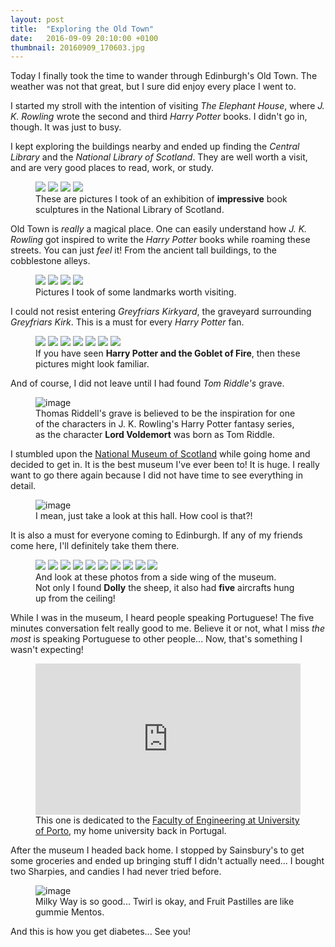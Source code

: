 ```yaml
---
layout: post
title:  "Exploring the Old Town"
date:   2016-09-09 20:10:00 +0100
thumbnail: 20160909_170603.jpg
---
```


Today I finally took the time to wander through Edinburgh's Old Town. The weather was not that great, but I sure did enjoy every place I went to.

I started my stroll with the intention of visiting *The Elephant House*, where *J. K. Rowling* wrote the second and third *Harry Potter* books. I didn't go in, though. It was just to busy.

I kept exploring the buildings nearby and ended up finding the *Central Library* and the *National Library of Scotland*. They are well worth a visit, and are very good places to read, work, or study.

<figure>
	<div class="galleria">
		<img src="https://lh3.googleusercontent.com/PR2ZzySk9IiuMzgZ-Zg2WJAgw9WhhSX-ZEFqxWJniKn5PkOpUtL-JMvXqjokqXtwvyvwaqFsF70Wx6m62ujl9SpHkCgh0FAg2iK3ijRQZcXGrYDHT8teUIlfD8yPmoAng7S82eZmmk-x8VuUVARigAVjTiLcBo8Krp1RWiq0qu-V0DrnI-NAOI-Q1jykl2Ugv3Qln7pOYWfsNK9Q-j6FNM_dlY0XDtCjzS98309x1k1vwxzxTp6DBGP2a_aV2r5j-u78fLXqwgHEkc_0vgpkvms_P7JtpDiuGd4wREu7dRl3r28kJmLbYBtJBAoCHABd9shNS89vJz_CEOhjhJNDCMybq49TjMppvKBlNXvJLiO32WVB8UV87uOpSh7Ds3sW37LpfoDYx2n3ysLnD0B1VrgJH9_3tevmWoOU9Hqq_-QG39-3VkPd7ql7t4FPGQVw4THSb4NZ1dsxd1xjwPirS52KFUkXMbP9tX2glxIyFcXFMGZs7X-LAzrUvdcApgBBPb1NyJlMBosjMAWJOKSDkI2PE-9K4wu955sn1xsIBKtXFZxvsx8_i9MK85wdCD9zr2CRqpHX-vDQmxtiMoEMtVgsLUkrzA8yIyDWtIGRRvaZgcUN=w1898-h1423-no">
		<img src="https://lh3.googleusercontent.com/N0Pkn1kBTK3Mi7kRgziQptxJpQrRBRRBBz95REyfBPelpAFyX4ZY8s_FUV_HFb3HNXFyWVeVABpH4dh2LIpKHp3AwM_BcpakqYRsTjqlKBHMSc6hfZRXQLz_ELOV88pNTdAO6oRWsC-UwvON7bzlH1soWhfG2Vv3nOGbUZFgyLJYqVCJ_JO-FQ0D95f70dnNb-jeXVmzH4-sdC0YaQXwaDrd-X5eNNJDrLin-KyZXO4X64VPKilBpIwS5a0-Ta-tzzOp35UVXTMh6i2RHVtyyAKBlXuRu-NHfzuH0xHGoIstiXuEUm404aZIEXGsSy1BehVB01xWDhrV3DanXtGecFV1ak5ZogHRcd3Ah2KxWCStnwVICp6--rpriwf_iwFdVZRWFvxmA5yjHiqNA0RPPw7-eBs6-7Tdx0yt7QvbEz3BoJBr1w6ozy_MdIAHhOvwZ2bz8_j9xfkNAIJYbwlpXAUHjgdEbU14NqVbu9WDVXCfO76VYX77QrxdMPzgIA6HPAy1v6yDNFXqGp6nXsAgxRkMSbQzfhOcw18zoVTJL8gRIfokPQEKLl_Z0NTxMo2I91LPhY-3CivxYo93qquugaa3r6nnt-YJeVl0AT3vNDL3o-Th=w1898-h1423-no">
		<img src="https://lh3.googleusercontent.com/iiz0hyLqprEGvPRwmvxr9JzsYYmh0tERV_zRVm4HpQfXPVU0EFc_lq8cmUVny-WfSwAkXI2gOh1bVxU2nfHScDCSSNQcqYQxMnkDZXlEXX03QoEA033qHZSPpxNZ3O0FLE-eLLM3sCodNOsVZgGDzsedeJmGbjiDLOHJtbveYC_9IrEiP3sW2xWyiPdt9_L3FoCphqd13i8_FeYtIFpR_RX0BhgkdGEZaaU9gxjD1vHPGheUCXuBaeTqXy5d8aXNigmt2uVRbmISYhbQyGLNwC6WWCKxLjITK80LaWlAt_dqcrkb5funHz3MyjFpQoCIm2MoqfWSYayl0GXZrWkhzZ5OrbUTH6CoMWmEKH6XF4aFNaPanB_WZcmkVtslAGe79dvgI-ieCM0th27TtFa8ZEcGjlIJK0TkOI2XiDGZ0PrTXv9tjKocG64wdVM2nqiB3H4_CF2BXSRsrSgCTf-EDoDTe2hzLLALbkKAeoi3H9uEKTlsfldUkONCZNG5udFTl9al6vWNgFjpTkNQM4AH4KHuIOtV4qrUncZ65zrjyAPZcrP36sVBwMSpv-yFIKmciME-5FKKzU2Y4Hz3bnPj-CjZa4goPX1cXKkJXY3ETWCgkuoc=s1423-no">
		<img src="https://lh3.googleusercontent.com/P1o0saL1ULeEq0rPJ3beOwCx6rHke_CPej1rcgCZXy8bftpKp2PiEG5VSkr-v2u5o4R-SVpUk33dgTRdm_sE03-wV6OZ8NFVtT_6FEiTKRNyCH6Pu152bbPOvBfmg21BNY9kFF72McknyoEK67ZUD1pzmZUTMyrjAyTmhdOLQSAbqGy2eCXFIBEjp9bByX2v25a2hVwcVR2IP9a19xtPmPDCGIqomNeoDDjGAcR5MjZmeiKULFdcOvmUYJx9SCMMmU9umKYiSdWSqyC1D-PIJS_wx3e1p2ApWCjdJnyJZgVbAzhpD-X4g_o_dthD2Xf50aZ-MMdS0nCsCYFbqNX7Fa3fH2U8d9X95D-wxnuuybR_g053iQ2G-VbxfXqcotNOT7MAuAnT0h45yH4t883QF05Yd1mphEoCjYvH7krdyDiLSk1vpBxhTtIWQqjdI9YrmxCXLKZ3igdcnqxLzhotrujnkv3r7-XclIl9ZGRLoeKmOtMtLLur4ZsGsCQRehY0EOSMvaJba9eAyq8LkfjFWHOiEa1hSBAie3--OofsSfZVAkUb7UnAk2vvHAs1D7Uzx-RSGcZmuUwuROrFxgjiCj97_0qZIp5qyEzmiVM5nvdCK1vr=s1423-no">
	</div>
	<figcaption>
		These are pictures I took of an exhibition of <strong>impressive</strong> book sculptures in the National Library of Scotland.
	</figcaption>
</figure>

Old Town is *really* a magical place. One can easily understand how *J. K. Rowling* got inspired to write the *Harry Potter* books while roaming these streets. You can just *feel* it! From the ancient tall buildings, to the cobblestone alleys.

<figure>
	<div class="galleria">
		<img src="https://lh3.googleusercontent.com/wboTO3heKmN1-naOcxQLTsQBG-AVPBmaxw5Az354s6pi3s50dN2v_CGNPoupngg6leWcqUq60Rxkb4FYyB7BinsdA5P7mybsiArat5YZu5QheGNVEqEFqG4pwzKt9ne6YyvhK85s5o3Rl0D1adKOBuiWHkXeMbCOBZLI8RntlGrvPvas9gJnyT1sW2RaZBw_0qhmGcPBfezcAc_ylxmtnIawR_S4G9jP9qcUx8jEUpxDipQ9nLt7abgtL_11kvvl-bPZkhNFl9GSkBl1FPu2XloBHt_5BvihKHNlLa7AbrNtLlY5U-SrIK6XEOTs1XmZccU5tQBL-UIvQzbqKVNcDJwQMIQwPnim42NEYHEFQySXkHkb67qIf0KB3b3CQ_xz88zLb1DtC4lcKYUCT-XVd4MAr785hiRGaov7mL_IGou7Pca2MoYUpzn5i7hbfKoIBHv9GD2LLOm-9lKSWfK4Bumuw8POQ48ZMnBdz-qHlu7M1-LizRKsMwujMGpj14kE0OmERWoLLN9KVGBddSRNZ9c9prGL-Q06jqhtrHKDxUit6mUmQbaHERk2XhhzGU8_AJ6oAw_3zGRYpKFRsuXrN5FbN5aDmqYdUzvADVAgghSKXfXh=w1068-h1423-no"
		data-title="Victoria Street"
		data-description="J. K. Rowling's inspiration for Diagon alley">
		<img src="https://lh3.googleusercontent.com/VnSklT9WtXRTBMe5BypwIjEzySJqytqExzA7xDsjPXEf5XTmI-gHsGAXXGfcIQrHD_j7tf6tqZuF2jX2p4sqf_c_8OV6K2btCfqQtAZgvzcFqcz-vhOIjKqp4sUUm5ZMhQ-l6WBWawZxldYIcVp3HlztGRXNo5-GPUmVkkfyWbJhchCYH2T_V9TnWZS6-n_qU13hxxdJM7ZuKw23kl-HjUT2BqXx7R6K36DS-HNFAKL3fQUW3B6N49JzK6Rg6WhIILQL5NI8KOFfRWZFF68yhqtryggnczX7GbJ06alSwDkzs04BwUPL2NuS8YCYRPDokfdP9TzRlfQGmV1Qc_DCfZpv6PMvVGQvUNUSyQAhRQjcSR_lEgAXScmAjctlUfPOv8f7m1K3LYEtTynVMt00O8WC7Z207A5tvc4cpfPlixP3176rPhUc-jHCejoEyH6PKtiwk0d-RWlF61RzLs5m0rpq8WdUpFFbG3WQEKhzd1Pp2vIalElHBJLHImNQOqWYiWrxphkfPiFaxcd_8WEzLyWjkB0uU9OEIEsWH0ioy6DG86likTiUFdVkvFQoZvL_veJbK5wt3MiIUagNace85VWLmKcBhP5eb7FeoZAV4onhEvwS=w1155-h1538-no"
		data-title="The Hub"
		data-description="Located at the top of Edinburgh's Royal Mile, it is the home of the Edinburgh International Festival">
		<img src="https://lh3.googleusercontent.com/SyxIiR7QzFQreayLz5xlnKy3R4A27-pStyDVeo_dIeb-2nEiEefEJjkRbOheaF3dDrZlF1IHWDlJBke5U7k0a3TTYkndekZLpDeCPMoiSUbOxxB-HSLaeLuFL8Y6HjAwWw46_eTIWLNVPz0smeAuVrjn42WsR1_k0MHn4zr8a70WIJ-3XphqmKybmAoxphQDFilTE_A0Qfn2Lz0UPFz-GxLAWIsXlpLiq8sekfND88YiTcLndUI4AS8LhRVdL-VT-Klz-kik51u9GYgYNdeDS6McMu_oWVguZYIt-cAEdjkfl1WLo8coOmcwf-mrkRdqOdfhfD8LmzAhiteta9k0M_YyhOL5IrKqlsugilzq12S6YVvej20GVYH0kYbA4ba72xHUCGde4ZT1X9CUSFzPNfKii1eU3QSZNsYr3wFCrPpkAlSZTyULZK2Szi5CgowPldbgUIg0tJMIqnV6lHzEtmZzDPcBmc6RgcGNqDkloG04G49vBnwdbE3L2zI3ghKLVwnhlDWuudSFSUnsR2rnIqLrRyCrlzUi7sBgkcRt0WNI1EIKUc8YJretO8Bw0_ltGtXLXGZ_f7UjfUGsMNfTH3tie0qbqvIDbhIPJ8DaensfWRQT=w2050-h1538-no"
		data-title="St Giles' Cathedral"
		data-description="Also known as the High Kirk of Edinburgh, is the principal place of worship of the Church of Scotland in Edinburgh">
		<img src="https://lh3.googleusercontent.com/dgGg3kvc5gArmk8gYwfq0NOo9CS9L5mukW_l_uGK3ay_iy4117pb0qnM3Q4bfJedks3bL0lXVcKxJvjHBDph3ZM-3oN1cJ8JCWWR4cZv7WxE-ZQzwNvM3A1lN_llI2WltBebPE00faDSC8cun1PpcNEAHocDMwOcg1ncdplBKwc-evtNEGYrrUA6BBcM7TEjNxxzjdWGtGXsWKanD9V1-f94-pW4lHyszL1tIa9VLh80gTwp8vJ1fqx5OGox4YNU0z0KlpG7pfJfakZjCT3tLhsvUSSScdGJT6NkPhYczapAy_l29kIRgMhR4yTA1OegOmMsmcovSqc47t23OfgxM0U35dxDwifM0HHzPDqhkv8Et2ZM09Tn6b7wKY0uyMH3AQmr5jIO7xaEHy-Q7amXyAhaGx3E4fKc1MpGEpzrymaimQevgTpeVhVkjnP5Ai6DKlotAx-XEYKHihXpUN8jeoFe-iBIVklbZ1sLpVaNoRVvkSHp8x3PLRSsicRxdp6WzAUzjiiSb8AtFwgZVTDth3ABSb59cUDXhKTNU9m5O4pzkI33gOhwy5WCqLNxxmN177eQ2rPz6mCytjRsKxa3pmg3GKKQd38DqVc99VLopIT3Eg1u=w2053-h1538-no"
		data-title="Old College"
		data-description="A building of the University of Edinburgh, located on South Bridge.">
	</div>
	<figcaption>
		Pictures I took of some landmarks worth visiting.
	</figcaption>
</figure>

I could not resist entering *Greyfriars Kirkyard*, the graveyard surrounding *Greyfriars Kirk*. This is a must for every *Harry Potter* fan.

<figure>
	<div class="galleria">
		<img src="https://lh3.googleusercontent.com/N9QBiSRhPAP49hI768U60h2gwYs54nepAS8USJe7_ZMXlga7z8P86mEA_Z2uREpKBKHczXI9PoEKDshg8Ndzl6bcawRirqrnDbdh-wJDwazH-LR8S3uiTN5SQVlbK5QgRquDYyrwWNj26xAu7FPn14i7jIkoI47C6E8OJ3UvgflIoFNabqAZnYMqYVpBtdbHcCOzw9N-DSKm1xBBaFaTf7bFxNDB9tfkSJBr82NqtkxCqlh3C4HoZHxgxcxvavvNPfsPBfVArTtDjIwpcYVxwQl86CxR8PsOaoEwSEFajtVammDoBeGBvkaC75516MMnWCqHoX5LZIqo1CkmDybFum2RHXzoNdNNftAOEzkMnAMHlR_X9kpweE9EUQuUrMxvGpmjeeT-0MK3szojQhamOtGm6NvTSptsQXMwj_Iak-S9GlQZy-TX1pVw1Lw9pdR0CcItcr9Q08tR0Y2ZcS3MjrCIran6UH3IvNcOfiygA6e-ZBJlJ5nh5Hp23c1wqKEIht3p6qbDRMn_JbcRHyLjPwE5INdo7FVG-nMPuPgmajBFWaGVpnSqx0-acQiO29MyXws3fkp9ATc-QoaiGALuzMjL70rAVRCF10neCMzpc7CxAtjR=w2050-h1538-no">
		<img src="https://lh3.googleusercontent.com/UjJkK7t2OMIJ2xjMUXoIp0rNDVXqIWUkKLVfVjqbaUT4hqtESCezPDM4FF_hJARYls3BIrs_bSdYq17f_ow-g65N_rWaoO5IK1AY8ZsRnsgi0nyRwf3MGJXAwGMXffoIh0lvXF2HgzZvqyGK2Qz4rs6Ox8VEePaV1U28U2QBWolHqOeOE1uGTkS0Fqe_E5YiXczszCUmvUI1NeuGjkqwy7WXXeQtEYxzyUnJ_i_Cy6DQSMEUorv47EJ4XDi4XziVbXr9XyiC5RaYINR4XsAtfbEHgdI8WuKkc5PUnwj9dtIn-TrpyAnF1fZW74qamckmZBNs0SOYDW6rJ_MfXDQ65bogxXutYgZ_laF0Ma3fg7rJ2LPhgWAnkvunu5R2P7HHVVu4MwdS0l5NbideBSJYSltQ_miqhTHVkasUuEPiBJMmCYBQQsy7n4N0cirv7w7dzpArKLU1VMiHb9Pys6QXZFr9a8mYZnuIwhAJ1pZhENEX5Cz6pNoWxtnu3zEjeIfrA4OEoGvDAbedEIiNeG17DMt0pqgi4F0xQ1XrTsvtGu59hE7zugPL6PfRS3pry6ygpMr-ZDfaqGmUFb8hBvgnnoC9QQcGD9euqDWrLuiquK_gx6TQ=w2050-h1538-no">
		<img src="https://lh3.googleusercontent.com/2gy1vHMXZAHhH36uTWNjaVRsh_lyenm-NW3Dcxma9J8kvXMGHbBfkyU1nnFkqmXtqTlWGpBLsc2QYZ4sQlJKsy6YHtcshPWuR8CCVpla-mDfWQPMQWUgtvSFx-btIhKr7RzjNI2of4h6lJDrKBixJ-14_OyBli6SvYhHWQaBDYFNxGbFxosSZnBPMVedl46RR7evytIhgGV-Pl0UukP5odlUrZXwOtEDachfeHquOrCv3ZLfsOwJXPDi_NjAaWuKs9i9C-GxsjOozzniU52CL6tGLGZr193L7hNawSbLLJRccY7B58M8FtwUp5QF9Fd1VZH3Gq_KbT_WQG9Eg6TKinj3s4YwpBbuSJNhV6cprUxQrOqG4-V6bPWAVGg-ZdA3BJj5whkO7gnXNRfIzYefiU3QUtOwF_ZCk2iULFRRHEJtZ7QaSFHPFAW-SSfI9BS9V5x1mPGVmSjMQWFcbQWN--rSNpeWiFxsNJkZ3UD1pH1j_uNjCpxjudyhhrZYI_xc4KSlWg5MRguOMJFX_EBjvSzKMqbd1RIM6yMN8E6sIdjpJHb_CJZBgHzwcJi5SnvuCuRIufwBRF5JwH6cISnHPxkWBhryaU_HbTYUm5KQbcO1FkcG=w2050-h1538-no">
		<img src="https://lh3.googleusercontent.com/HJ8j6ysyr2BkLxoLbBQXSdRFVPMsB2pLaigGMTkTy8XgBdh7KYVuYiJ6_CWlWADGl_jNb3IgFTuFp9l9Jl704kSSxcymYInsjpVatZCF-y8K47fpA478rgd0OnUsX3IXlUcTCu8zQ3FjadHB3zVONmacByaXDtLstzyxy3BnYsXhzQukTdHE25295x8OJ-pFQB1gGzOrCsJyazcez3E_JeNW7vNBXvz8FpyvDZXC4EEQcZf0CJcqWrBnnpSmDmICjzz3NJtCyJhVDDmStZx_fV_941tsxmkdZxqDDJGtRVuAifs_7JGIoSbQOPRgyonm2YW4o5Xvu8vRVFvjTcVdAV3vZL329e_eiRpycNYW_6mUASdUgpo-m4GiP7OxeVF1iPwRo4vg1xFq4to8cGuAY2UfiNBj89CwRDycYpZT6KYzM-I14XdN-5ixHX-dUrxOYSkPk3AJzwDS__6H6Hct7TuLC0s93oWazQLjaJwj-aSNQpydLjJQ-k1JVrIEG4maqv8akgNe9JfR7JT4qNfceUr5OoddDC3DVdR-hg-Q2aUu0RO8XT9Vd9Yn3SzQfSiqJ0VJqEY3fHQX1GpRcnFSrSSIUOZavVvEc8MV401Jo7oyoGeG=w2050-h1538-no">
		<img src="https://lh3.googleusercontent.com/zyZJqGqg_JPD-IEouPQrjl7K9ZrKUde6ClgVko4X4rrckLd6ug_3VuEMFXWrMm4KlTXnyfcsAjsnv_4OXev4j7bogzSpRrDeW9FPs6inxPpYnQvoehU2c9K-7wv3xBdu20sEE995IziuzlpN2wd0NMIl5EdrC_55sytqcpeCFIMTCbrM29Yfbi1GyqJIRnoZ_5wqM2Y8gXRczUkadJq4pIjV3ZFsaTJrzIGuhjTE6v58YBEB9TXNrMV9x-4XFwCMM0-1lWWvOCQ_O3iCbz2DOl01UP9E7HWXQJya-6YcS60q1WwzJUE0x_2fyoiOfve_P6HSxhZ0MYT5gTftuQnL6zMt2NhjYJPQeQLYXmnsli9b9qAtB6TFsyu85xsFZZFGjYwB8tL3Zfdvs-02Skia5mcbUrxw_0YXj5ENXyjcOpsNIp2X9v353sKvLX3FP731kt4Au-6ZhhaMxpXe-SDY5okJhwA8Z1mLWN9YwuoJCq0sKoL9i8CEs2VU1GX3DLlwHWU4i2XO65egdWpGFUCt13F8ts69Fw1x5Zm1NOHTeS5WYyOyUZhrwBvrg5dq-kzuftgYhSfctsqbI-PmZaakuV6_rSgnBBVwzqt-VkFoBbEexOfc=w2050-h1538-no">
		<img src="https://lh3.googleusercontent.com/66FHen102acuU5JDYZpZKMmEdx_xFAzp-i9b_XtPF2wzIwDdL2A6MccCuBHyy8CCl2Ja62o4J6KjazdOGh5l--ZCEQ_dULKfwULCEc3Wn2BUyFvLIE-lYtEikOQYFT_y1D5av0XCiMrNtID9F2sntm-TWUcmFK04Oh3E7OmATspRO9qh3ermDS1r11vQRxTBOf2Pw1Sc6d5yGoPgmtAbS2UyVmo3A196vVDtfHpwHFtEixsvBodaPQ74qtPY35I8sKJGUBHgBs0Jny0ifmYLUNzYWnhggpB7zYOBB8nWzz4SeZ6z7RQiKnL8aUXz5_6A6mzAi8lU2aj9HLeb_0WAJqHcj4SYVK83f-TNNyI_s_CE0X8cJ2uQAqi26kNf48upgOY-EWN8fRFQZ7qtDRFXNcyiRL1XEYzYEEIR0A0_bF2NN3h4g0Ic9cbOKh2WYjtxqSZrKYd8P2Ee9Mz6Kp6IBgzUWDJe3Fm3fsqff1sQsMAFt5lXvViwASpP74l9eDLP-XE2GnrbiUcrLEch1f8JH0NU1W8oRZ0lMoitOLm_CpEZDb7QvjWU1b-qcKhpmXMgJhCklJ_z9XwG7vJl-Bjo538SZVzgyJZ8w99qQGTL1PI6kc7M=w1155-h1538-no">
		<img src="https://lh3.googleusercontent.com/Im41I2ow9A3BokmPwFC6Th4k6RwSGinaT0cjyxIT3jgIK9bb0Gk4Rntfo-DysBMFeRprvdSt-s7BZOOxqx8uwoXxkjF2dkXv_IVRVfOkTFI5qkS5Dpu4xF-ScI_EkVWzVKEjQVqgBKg9Rp4cABlf_Y1KqlV6tUS2a5Ty4ynl4TXgoTx0CdS978NZvB-injRtmFdkU03vttKWG25OPYVyMj_gLZDfJYnoY4h77QrghZCODKEQGqYLqpZTXh03_mbvy2sm4ZWYptatouIJ_Wd4_Vc-4AAJSlmnL8Hg0hynSQbVbUmeIkRTb7XopRnvy7suOj1yexVdRBoHtO1rAgIsChccld0M3qJDD1FIWhc1nG1GNchVYDBbMSuBnN8knsmHQZzVqUvsFaj8Z9xmHnNEJgQu9QAWSHu1yuNmM-o1zLehXjtKas_npM8pFpbjnrDgM07pyDNtajfNugWWMS2VKMuuZBtjWT98bncqBFNGL6slD_hFJM6p5Lk7_wNFrmrI23E1QSCcHYkGhJUIm9i5VR365AMrHh-LAMKj99afTr30tz4Bjs8MOMbkza9oVnigJWSpwkb1ZhIRmPj9eTD3GFGnsTQCsQSOHLZVk2_egWLDjrCI=w2050-h1538-no">
	</div>
	<figcaption>
		If you have seen <strong>Harry Potter and the Goblet of Fire</strong>, then these pictures might look familiar.
	</figcaption>
</figure>

And of course, I did not leave until I had found *Tom Riddle's* grave.

<figure>
	<img src="https://lh3.googleusercontent.com/_3f7FnT9u0TjzvPqhhOXiWdd7CyQmVW63hWpD6V-b4PiZ1UTkgfNpEmliRt4uEk2JCjBY276zq3Wr-cUgV1KaekTkLt4hmls5YwjRXiO3z5YM5ndaPGr5dK-gXx80TETdgiUMG77eAcQFq80JNsMv9SUr8M-dAugVcLrNLnSuVuM2U-7ScfLqMdhc5sCVrFpgE4lhuoeTf1FxMrFzE1Wx96trR2sFSfcF3WWpB4HvBu0V0jf8poKm2fXet95FukJqs_4K4qoJfKqh4fDlez9PGaVNF5xQL2NNMQv0hGPocTpxXhy4Wi0O9KgIJM1YQW99gWZoxNnw6FMVbkEvKHj2qBAq-yvpzrcHlh8CVlnsY-S1Ud5Rwwa0Vwr2u10FchU4TXDxgx5rOTI6nWDddfgUDTEXr6H93PeWt7eopvUUy13XpYudwSgP4fHjDCJ700ncWsjPuEWFvIYsz6fEADPvO47V8ZU2CvpLcWJlF_dbgjTMUYB2FSbnS2ZJbP6Uwx75iljBhonO81L4ttGPrILCz8ejvJf20I8Wbkc2717xA1cYwKUxxD1JaTYnsch0ONv1jLgot0nTxtsYg1DOcqDSmsCMSrAymLkIJQIzmN-hGVbxir4=w1155-h1538-no" alt="image">
	<figcaption>
		Thomas Riddell's grave is believed to be the inspiration for one of the characters in J. K. Rowling's Harry Potter fantasy series, as the character <strong>Lord Voldemort</strong> was born as Tom Riddle.
	</figcaption>
</figure>

I stumbled upon the [National Museum of Scotland](http://www.nms.ac.uk/national-museum-of-scotland/) while going home and decided to get in. It is the best museum I've ever been to! It is huge. I really want to go there again because I did not have time to see everything in detail.

<figure>
	<img src="https://lh3.googleusercontent.com/oKg9n7I7N7MWUfCHuNfGCu-s-Oqaqdgvgr8Nl2s9bUFiqNlW2UhcX2FMp6gOuw-D0QJUHoUJLb3WVKCFxjQeQ9HY7s1p-mLq96S7Qp771-zCCEJ-Amy9Apun2CFe37S3lO19lO1kI93Nh3spzue2VYM5uikXMNR-1mHvwytYe-DktXIr-Kp4ieRGs6LwhNY9gG1RsCb93Mzo-cnHQeFwrAIjXbhQVhDWFNE0K9FBD4Zzp02kqcmeslcjp81k0Cw4CoVpincMGierwo7She3nUrSL-aHm0MYx9J4s0L_qeGGR6RDGnvWjeKUnzNWGjziudxUqgXI_TTFlkMPfR9OnNux020VRUhOp-V-Yd2h6h8TObzqCLeU6pAbyDbdTu_8gLO4B3TzMVW3dmDdP1f_fHFZk3z89jxyl8WIf-lSKqecd7ghzklsB5vXM7a5GeVQYTg1959z_itTU69ClDIrSxpRS7HRE0z7Zxy4G8PS0x4Y32JLLGal5_L8SjuP3PIdsJFYgaboy11Ab0Hd3A-jTuMimTQfgWz35c7proTEO16nkbyNti2cJ1Xim8ASz1F4nal9yMOw236dIiXLUwN_ShoqeGDj5ECtlq3uFO74S9FkWG7OS=w1155-h1538-no" alt="image">
	<figcaption>
		I mean, just take a look at this hall. How cool is that?!
	</figcaption>
</figure>

It is also a must for everyone coming to Edinburgh. If any of my friends come here, I'll definitely take them there.

<figure>
	<div class="galleria">
		<img src="https://lh3.googleusercontent.com/RiEJshtQnuN-6a4d__FhxtA7oy7erIIeDRIdTzS7fgVcoKg3kF_kbffv5lNa1OPvYWsoSPlauzLBtTS66VZ-ENfklJv4yv5VyweJCcdYIaebIXXtpZlbwmMusStQYfI5nW3Gyi0T5gtpXZgT0BAgXqT4Fx6m-mS5Kvi0xgyOHWN6BW1Rgddmi5DpI3Q73A8SEsQa88FDOJ1cK0G7C2eKoF7Skf-YF71iEH-AjqswFSR2P694M1oNsANlasvp7Kv7aS9sC7LLt0xxYIvXPmAqgA3KPrRUs5FOJvRBhI4WTwWNmVUqNJd9IAbVrOo_N8GUwhG6byY2xW2F162j4EzBCAFz9lNAhL0hOee6Gvt_u6oqpf5L4X5kD3oag49yBIxM_4WHR0Obl1881e7m50LKUrKv8h5YqZZZ6LGwIg4U9_PJioE-1o06X02gLBAJixVc1JKFz3TQzYvN2Gpgy7y8ad7EWY3LYsU3a_UsfXOIL5p96KImiOkdHEGXFJ7mV4T1C881QTLNClj7efM8QN1jBEUCJlhZZiEFrSR4eGixCLq3aeHgsDNqY90AhM6QwS_MbpzR6k_08VRY11ElSEFRXncDHD1AxxVTk3MzVzQvJqcOims2=s1091-no">
		<img src="https://lh3.googleusercontent.com/im8hz0ZDJkYOgs6-eQx_bgZ1dGhy1oqSPw1hKmIicptc8PWa4i0XoDaQZgtvOd_olFLZkJc253AvIpWn1zVVI6PFtXQad3vUDABDF-nBGbJSKxOnyN3qjeYUn-y_16TuLJZevpYgIr-1Pg3CFEdmo6M32OSq-3KoXaU6s6TKujTBzc0qlXoJqVFkz-MoUmPNYNKpTevb_i2_W2ZnzDkyn7ccOvjBdoFhZ0aozv-wSpAaO0VF59uh-tXC-it-5Hp37WFC6UlnDsySTUCKAYkPUrK31gHHokuE1lgqwWCVqfOQuZ9EWcbrU2m3o_Bs8dM2OJUja0ZsQqfBzzweenmP1asb-RiQjIQmEHxMvcsXY3tfGaR34bXVcMCJ7tySYTf2xSmTRy0o4KfEEDmNdGl2XzWpqHof9FzOsVexAu-8TpXbFoF3Qv0zu6CvXtYx3PPITXDabCDkTMTizxR-DDDhSGH2Zu9-Ru1QVhSqpBHx9YZFILKZOwu19ZK9RPmiVZDL3TcDgLaNE5cqPWDxu9efdRq0f_4_Ij8wm5OZKDjqVJrwUxSJkjxDp-oR77l-M2e9KDi1HnmROVeRaVakx3_HFJ562xniJWPM0b-hPdxHc7d9lH47=w2050-h1538-no"
		data-title="Dolly"
		data-description="These are the taxidermied remains of the famous female domestic sheep, the first mammal cloned from an adult somatic cell, using the process of nuclear transfer.">
		<img src="https://lh3.googleusercontent.com/60QuYmhhFEHfiQL4vN9T1vrtiPVNu68W54ZVfB-FRB5-lYY6zyH3RYqpZiDNo6Pu4i21e8BVeoDVpCSiW43eMvUEgGOkxWBC4EuWVrZ2TTVk-Cjz2V25z1Z__VQlHsXo6MEA4GLIiFm8ARSu7HLTQc7H0DhL-nQhzjW-HHZu25E9kp2zyga21t0FyO-YatnsIFO7DYSKanlvDcJTdrJr115AtOHJKF1w7hepQv0Hx-cCNaRmkOBTeAe_k4ed2rdsfzQOYg_sIMAkA1WHLmmSJeq9dKpQH1s17r4YhXyfvvrUsfhgzjDHRGGnHlUDzhp-0Bg77DTmiCc71V5FCf22FnR1lC_GY4tpvTV0SXHf9wEAGBX3xsbbIFMKSE-QIguaU8OnzBBRD8jhobNH7ILKatOTfaTZ0FwTCJocuJ0rkil5PmtQnf-cenixO-QmMFAII5VTwiwDqNVVnNKQ153A2fYl8yEYJnvSYrU95RZP18wxuFY1ZshqCs41de6BVbuwpNXPTNZZs43e4y4QqeKvfz5WI-Kg7dGNtr8Hpxag47PmmpKfCAXGLi9-a6xBVCl_abvN5e2kgWjJeE2WA_w9-cfFQNUyGvsJt55CTuNVv-hbaDyC=w1155-h1538-no">
		<img src="https://lh3.googleusercontent.com/SZ516wcD3ErjGZ6bjJbK0R1YV7luZwnzmCe12DYnIikWzafKPF7dTjn0atipaKYxU9DdGsAOlmRCFeAhYY8nzhP693sCJv-x8h1x16RmLl2MunZAd0Bz6kTMYNSGHLsKv2wC0Uo9ZVomYVKryVcQf7OHsE-NlEO55EXtYG6h8Dict58VDWqdg6hewgxaDVMybsQAJ6NQf5jiTeeV0w7Bw-VuVFY8y-k2_l0lysDmiiAlKHoR3EomClAYLLdOxLAy2NLMzmq_Pqh6tdGB9DQ_p2XKty--shF1FClmdPMGCKvoY0LzLZKMwU7_KFHs5R3RwTyXwCc93PfmaTBrsHmw3TIHdpKgoyaTVSOzebST9vtl9wgS-wmK8mwZT8hROwF2-NhL4Do4FhMXa-WHUUcb0PW527P967MMpY6UJIE5wRvxjtlxchTnrdUCBiAHZ32xXVzb-WdgO9lSdrH_NU37BXIrTlITJEX5AG67U-1CMPXcEeVnOH_IXFMXi7eyN9TmckyfAcAWOSWdzYYS9aQ6ZiCcoLjUpZEy-MUwGRGevzP15ZxkisBo5q_-OxGBda7KxBOkvQTCnF1tHWomL_74N_NYGkpjczWvzcSSBjxVxd3hZzBj=w2050-h1538-no">
		<img src="https://lh3.googleusercontent.com/SAQ3A7tFX9UJIXRa282658xMLuwZpsj02ruGZ2majriDWiSpqS47oGeRZQdmyuMAgKVM4YX_o7SaRUXQDvPDRRmEc_RP7f4KXB-N_Y2MXl3G-OS35TlaBS-5dGlOqyih3n_sVKmAqUrnKWHUFJWqYuRvb8HXuck-Mn3NL4CuoMYXvnNsNgvEaU3LQCuo1vZeAc9y1_hoYPY9rQIogzHKsGQwSH3m7AgW2EdUeDuaivdwGl0x3K8CPWmovTtKPtoHoCIcCnhZp3SPfXVEmXKWk4vrDBVYHx9_HNo_ZnWiruLB-qDDxi7GGeYKwpHaBQz17Gk87xOh2IoSCuEMyB9yARXPB7PxiW-em3_eUmqt7UayZxpZAxiEMlnb1jpEreGjDT2S2NtpQhQSmGjch2CJljXjSxED0Bg7_cuRvOONZJt-AHwt6EqG8Sq6k7wmcJdxfdVUt_tO1QwWqOXEzMYdoKXXarr9h2_Pt7l8wwtfiKeXwBxZTUtvN6ao4KzHt8C_SJPOv3W8dRnEJs3UY6_JROh8P0482KBpEcjDRGstG10qgC-ZVkYjjwVlR91avMGcc1MFQpo55i5kCOit3NL2d29UUZ7WgMq8jq5G4YRzKDvCOfD0=w2050-h1538-no">
		<img src="https://lh3.googleusercontent.com/UdLV296Lo81n9yyEbSymog_D_goInCnLw3ulH_nr_ZjFel7gdkmOCYIAn3AH4vXbqLKC1TJTAIiHqmLINfY2ADxSdr_87C2vfb0ZzZY2lZafOjbdXKQbG-H7I5HeVDisLmG-F_5lOg7Ofy5iyhTgtOL1cH6-MLODrCCuGNrWNlklgmb144hnc1RXu0i7YcBFES7WjUWqj1pY78jEDzhCuAkhZW3GV-mGJpWZ6vrICgITq2A9Cm3q9vm25ThaOPNg1378oJFF2wh5Cqc-XlHDtiC0a4o46E3Lr0Kw4FiuJDJWyWQxU5eLoC_47pIIYmvNEY-fKlg927fHqNeNxkR2NFjsHIR_ENwid8MRjlSYKweoQ9UKJ3Mnm6jFeTdoI9ItSFaEmry1CDi_6VhxKwiZ5hEIUg4TpqjL01v_09NxV_BQ5-GIrUNMAaiyuwrH_6evedaRd_L1EArkkFlPoIjfELxxnP7dEpF9cPgXHdCTz5n_DaNoupmgfvQiQJ9wil6F6oLKkxwrsL3xKQBRaVAzWEw-CC_lnwv58T_HvKqMHH7O7QB9vl_sFL8CVyFcJflxWIRvQU1JI62dSeOhZBwvyw3xHF3n3Na7p5NoiSw9BdAnHeJQ=w2050-h1538-no">
		<img src="https://lh3.googleusercontent.com/4j8Z4OF9J0Z67-SGFxhBqp78D86XFrxsxngFMg-xXyscqenjzPP5mmj97kcKgZkCRWyOFaBtCPf5GPpd3ozGdMpyPgHzL4w4XGrbPYZrAOPjRN2J62yTF9pkKVcAJRb0alSgTWYBHQ53afIWk6OuzOQ5OMJxIDXrNtlHziLGElGYaDrTo-ofprqPrO6ppN8IlUMAchSIAeBCrw48DowTj1WrYdepaLqzV0nOjBkT8lPSBdVdutN33EaK5_tDR11HbKWXnSCWiyFedhk4k46y2KwSY8FcBsQLG16EmYdfsE-Zx6RyKTg1qkGVbJb3e98RWLjAF46DhdgZTnD4hQVK-ggSTkSQcBRrbSYQR5CxYSThZtO3jslwJo2aajNwK1VE1M9tqohhFjAfFDN-J3B8ZpFlxTBzjcLdK6esrRK3SPXzMfrcgcBMHA4N_B1QSIvzGOrsuOzwjCabL0paugBQPIa2cDBbBXQkWUTAq9WLWOfa5GrkAsSVd5vSmujOtF9ocBB-NdyhTDvG7zLmN4oH2g_Ebd2MXZsw-IWpS9ztg5rJKS59DlUq5elZmaSmK0MbhdZOdZeV4PE4mjYU7h7k55aIExXF5nn7nsIG5Nx9ZiM4RpTF=w2050-h1538-no">
		<img src="https://lh3.googleusercontent.com/GAanvkfW8abL4nB3pf-KqrWYIQhblnct8nGDSW8h8CdrX7zYjGA3Zm0kVIxh3hTMmM85Ii6vHld6KLFClLkwk31tyCVlpug1db7KwhKBwU06iz7k6Kxu7xCZpheDbOWTgRfu6WFcUFumdNIht5-nuB9LYA86qDN9ZlwLfR3mKCx3wG7jIstfVDHYDeKcc7JQPsnSB_gFmQrmAYJ_6ax3C_WLuiOYKDDqfYLgimrGSwoCx1HmrhfNHuY2iiMCLBvl_xlcnUgvHgw5yjN-gLx-irr4aWva-hUKwAEa0HV9YWIzpyl4O77phwIqWdk0tyj-AfcdfFqon8S1oAZXYVkgP98RQS1rD2GSKRP4RIFxF1fwhgyZfrs6yE_R2vluEqZ3ly9vk_q-pkmvaLic3ojSUlXBhdyymrOVLJk3O2QfpLh1Ga0wWgv3fJEv093JbWBvkxnhPMFvluDkl_ST7dwILigWLNmgD8FIdpB6qFlzwTrgpNajNAjeLySY0kpEG0epDvvTLz2kI0KJKHyYkSS5YIcDAObkpaYy_ie75J8QQEjc0bhnVEsZs0soyVjbq9DjlA26NLZ2iHNT5nQkXHX9O2kWSR8kIIHRN1qcM0QGSImCJaqC=w2050-h1538-no">
		<img src="https://lh3.googleusercontent.com/MKMcb69uZ4VkOQXrlhMEYxuIGs-yJhltahRJVJAm8KX-FA1EBUAI2v1sJtcWGwb9p9GBe0lPGZtwrbSpODCwdgC-H6UvoIsKrXruCuLRXqNgR1AQs8lAktO-WOmKaCL8L2a4CVSBSz9fZhHvxPw0K26YOjwuS0rJvqsPBFRBh_6swyd78IkQcJtSuWW1p1ISeNlyLsSCrKrkwT3lADosJWzZ8uMwfNrG6zCIAgURkj05kLwXfXV451nRTjUEnxJ77JBCYm8pKsnzE7K-1SU7ZNzoGyYivCNwlOKryUsVCjDsAQBws0p2TeqrJUdeKxcDYRxwpjF2D5Ou54rUm0nmeAI5IExbVYuoexR8gMeK7pnTdG21sfdAORaZNfnP3YSHUYbcIKlpbEYkrqkLNWwZoOBv98LsYoDevXBJ03p3ryqUTVCO1a-iQBMYdHUL3TtMEJuerXerpu6yTdHA0jI7LLjPwNwp6uplzCMPIufnCRtJbzx0Pv7FWt1tVfPALkH209b1Vqx1-7lsakId8q-wJ7fxfnN4CI5ToDhegT2rkvUBuZvSCqaFSSYt-vxQ65KtFsDYVGs7I4Upa1_cXDvPS2q4WHxIXyc1DpRZ_hkM5vlWBPo7=w2050-h1538-no">
		<img src="https://lh3.googleusercontent.com/so2JwffRNtuau_6rqXokafaoIMvpwCp924vS1ElmT81XPQoR76xcnqCkiFeub334_PAZN1hSpwbmvHAS6L4QX7VOpsZVE_WgGHkcKK_UYNNuq9pe3PfgX4P6DHeAa5eLtii__dYkhXBUUEFm-_-l2i3Eq3-_A25JWn-AEAcWX1i1vveZTlTPCXiVw6A7SxQoL1uJbz7T0CCu8rQp61aa4lePEZ2LdeEiWqlPN-Zglx07qkprC2H_RFxGRGHyg85KFdVMahBp1HoIeN88FzuJr92fNNwj3LCX2qQjIt8_hVfVpHcVJ-LtLNREn4T31mDEDgfa8ZHrXWunftRQFlOXvVucsGxz4LzQ8Gt_tR0bXDvqttOg1k7gNgHhHGf1PqD25lkcndcypoeLYVErvw-rutoBYY2zz8AKDaLgEpMS2U2-9VvWeHfQZ7ZXiKO_FH_LqRZi_hK199gil2xGzuIVmlV_ffewaNT7g8RqDNnY6NHdixD6MdkxP_XJQeJ0QlF1msPvO7ah0ckEQccnv9HdiXNnGAi5E-VCMvOROa-txFi5M3Esp7bLlymPpNl-sv7muRzjyns8j3oXMxmXdyC451npyhYIosfTdQT4tI6CU4IFEvw-=w2050-h1538-no">
	</div>
	<figcaption>
		And look at these photos from a side wing of the museum.<br>
		Not only I found <strong>Dolly</strong> the sheep, it also had <strong>five</strong> aircrafts hung up from the ceiling!
	</figcaption>
</figure>

While I was in the museum, I heard people speaking Portuguese! The five minutes conversation felt really good to me. Believe it or not, what I miss *the most* is speaking Portuguese to other people... Now, that's something I wasn't expecting!

<figure>
	<div style='position:relative;padding-bottom:57%'><iframe src='https://gfycat.com/ifr/WarlikeMildHectorsdolphin' frameborder='0' scrolling='no' width='100%' height='100%' style='position:absolute;top:0;left:0;' allowfullscreen></iframe></div>
	<figcaption>
		This one is dedicated to the <a href="https://fe.up.pt/">Faculty of Engineering at University of Porto</a>, my home university back in Portugal.
	</figcaption>
</figure>

After the museum I headed back home. I stopped by Sainsbury's to get some groceries and ended up bringing stuff I didn't actually need... I bought two Sharpies, and candies I had never tried before.

<figure>
	<img src="https://lh3.googleusercontent.com/LO2GLyu5VzJEFmtbfKPFQdAc2R8m8Ab-JX883DFVnzJxapKKnIaYn0tuvjFXuWzZrfRo2v7-y-BvTsEUTv7Kqpx7yKVCEdDDlS6lUtJvP6W6b0tZSDAGTntNqfGIEO3gvaKJgoQw_5Cc9vkzeRukox8UrBJFGHKX_sXnTLx8efkORGSSSq59TT9EwGZOLWiHV4ZncyDc3VmT8lMjA_iOD9meMrti-e4pCgyE38TdNsNJMiqX3h_gr7Wg0GiK0IANm2iRVCukQ1VbAD2K24Q0xFVtCTyiXJkn8ZVnmcjAR-bJlBxcWKuBRs0KZ6ESt3xdG-PV0id4NCd997i_LRGaPT_WXmSppfmoLMI7LaKD4AiQZiQ44Col4mu5TqgcbJL9NYW3JlJV9UVjbFtZ87Ewfgf3q8zvjZBW9ec2rrzu-ViGLa1G7tgD9JYGQaYFdS9nenBUFlhVSOZrlqOzjj4RwL5u0d612bADQEIVB_AEj2TkKI64IscJhBm6-QBS0qQvIsTZYZWxulmxJzbCdwflGs4HpD2rn95b_XKF7HsNxu-qcojGHktBa-yo9fze7vr4_rpGT0beh3cR3Yk61ikddqsdYGnQkJZiYobaayGYCmFncnXp=w2050-h1538-no" alt="image">
	<figcaption>
		Milky Way is so good... Twirl is okay, and Fruit Pastilles are like gummie Mentos.
	</figcaption>
</figure>

And this is how you get diabetes... See you!

